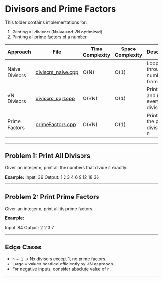 # Divisors and Prime Factors

This folder contains implementations for:
1. Printing all divisors (Naive and √N optimized)
2. Printing all prime factors of a number

| Approach | File | Time Complexity | Space Complexity | Description |
|----------|------|-----------------|------------------|--------------|
| Naive Divisors | [divisors_naive.cpp](./divisors_naive.cpp) | O(N) | O(1) | Loops through all numbers from 1 to n |
| √N Divisors | [divisors_sqrt.cpp](./divisors_sqrt.cpp) | O(√N) | O(1) | Prints both i and n/i for every divisor |
| Prime Factors | [primeFactors.cpp](./primeFactors.cpp) | O(√N) | O(1) | Prints only the prime divisors of n |

---

## Problem 1: Print All Divisors
Given an integer `n`, print all the numbers that divide it exactly.

**Example:**
Input: 36
Output: 1 2 3 4 6 9 12 18 36


---

## Problem 2: Print Prime Factors
Given an integer `n`, print all its prime factors.

**Example:**


Input: 84
Output: 2 2 3 7

---

## Edge Cases
- `n = 1` → No divisors except 1, no prime factors.
- Large `n` values handled efficiently by √N approach.
- For negative inputs, consider absolute value of `n`.

---
